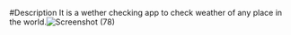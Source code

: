 #Description
It is a wether checking app to check weather of any place in the world.![Screenshot (78)](https://user-images.githubusercontent.com/92713685/229576290-6796c75b-508f-45f6-8432-e204e7706a4d.png)
